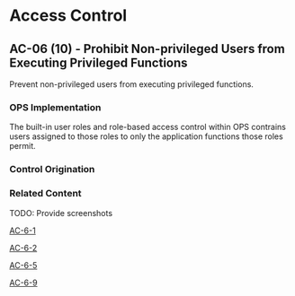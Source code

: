 # Access Control
## AC-06 (10) - Prohibit Non-privileged Users from Executing Privileged Functions

Prevent non-privileged users from executing privileged functions.

### OPS Implementation

The built-in user roles and role-based access control within OPS contrains users assigned to those roles to only the application functions those roles permit.

### Control Origination

### Related Content

TODO: Provide screenshots

[AC-6-1](./ac-06-01.md)

[AC-6-2](./ac-06-02.md)

[AC-6-5](./ac-06-05.md)

[AC-6-9](./ac-06-09.md)
